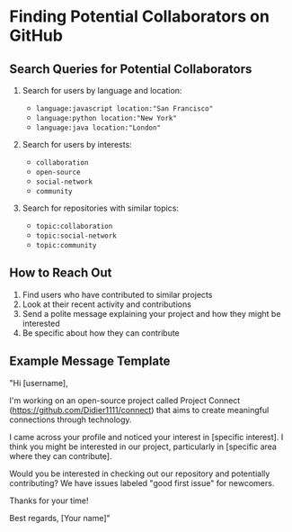 # Finding Potential Collaborators on GitHub

## Search Queries for Potential Collaborators

1. Search for users by language and location:
   - `language:javascript location:"San Francisco"`
   - `language:python location:"New York"`
   - `language:java location:"London"`

2. Search for users by interests:
   - `collaboration`
   - `open-source`
   - `social-network`
   - `community`

3. Search for repositories with similar topics:
   - `topic:collaboration`
   - `topic:social-network`
   - `topic:community`

## How to Reach Out

1. Find users who have contributed to similar projects
2. Look at their recent activity and contributions
3. Send a polite message explaining your project and how they might be interested
4. Be specific about how they can contribute

## Example Message Template

"Hi [username],

I'm working on an open-source project called Project Connect (https://github.com/Didier1111/connect) that aims to create meaningful connections through technology.

I came across your profile and noticed your interest in [specific interest]. I think you might be interested in our project, particularly in [specific area where they can contribute].

Would you be interested in checking out our repository and potentially contributing? We have issues labeled "good first issue" for newcomers.

Thanks for your time!

Best regards,
[Your name]"